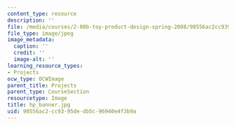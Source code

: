 ```yaml
---
content_type: resource
description: ''
file: /media/courses/2-00b-toy-product-design-spring-2008/90556ac2cc9395dedb5c96940e4f3b9a_hp_banner.jpg
file_type: image/jpeg
image_metadata:
  caption: ''
  credit: ''
  image-alt: ''
learning_resource_types:
- Projects
ocw_type: OCWImage
parent_title: Projects
parent_type: CourseSection
resourcetype: Image
title: hp_banner.jpg
uid: 90556ac2-cc93-95de-db5c-96940e4f3b9a
---
```

